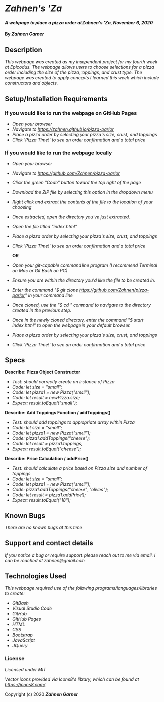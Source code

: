 # _Zahnen's 'Za_

#### _A webpage to place a pizza order at Zahnen's 'Za, November 6, 2020_

#### By _**Zahnen Garner**_

## Description

_This webpage was created as my independent project for my fourth week at Epicodus. The webpage allows users to choose selections for a pizza order including the size of the pizza, toppings, and crust type. The webpage was created to apply concepts I learned this week which include constructors and objects._

## Setup/Installation Requirements

### If you would like to run the webpage on GitHub Pages
* _Open your browser_
* _Navigate to https://zahnen.github.io/pizza-parlor_
* _Place a pizza order by selecting your pizza's size, crust, and toppings_
* _Click 'Pizza Time!' to see an order confirmation and a total price_

### If you would like to run the webpage locally
* _Open your browser_
* _Navigate to https://github.com/Zahnen/pizza-parlor_
* _Click the green "Code" button toward the top right of the page_
* _Download the ZIP file by selecting this option in the dropdown menu_
* _Right click and extract the contents of the file to the location of your choosing_
* _Once extracted, open the directory you've just extracted._
* _Open the file titled "index.html"_
* _Place a pizza order by selecting your pizza's size, crust, and toppings_
* _Click 'Pizza Time!' to see an order confirmation and a total price_

  **OR**

* _Open your git-capable command line program (I recommend Terminal on Mac or Git Bash on PC)_
* _Ensure you are within the directory you'd like the file to be created in._
* _Enter the command "$ git clone https://github.com/Zahnen/pizza-parlor" in your command line_
* _Once cloned, use the "$ cd " command to navigate to the directory created in the previous step._
* _Once in the newly cloned directory, enter the command "$ start index.html" to open the webpage in your default browser._
* _Place a pizza order by selecting your pizza's size, crust, and toppings_
* _Click 'Pizza Time!' to see an order confirmation and a total price_

## Specs

**Describe: Pizza Object Constructor**

* _Test: should correctly create an instance of Pizza_
* _Code: let size = "small";_
* _Code: let pizza1 = new Pizza("small");_
* _Code: let result = newPizza.size;_
* _Expect: result.toEqual("small");_

**Describe: Add Toppings Function / addToppings()**

* _Test: should add toppings to appropriate array within Pizza_
* _Code: let size = "small";_
* _Code: let pizza1 = new Pizza("small");_
* _Code: pizza1.addToppings("cheese");_
* _Code: let result = pizza1.toppings;_
* _Expect: result.toEqual("cheese");_

**Describe: Price Calculation / addPrice()**
* _Test: should calculate a price based on Pizza size and number of toppings_
* _Code: let size = "small";_
* _Code: let pizza1 = new Pizza("small");_
* _Code: pizza1.addToppings("cheese", "olives");_
* _Code: let result = pizza1.addPrice();_
* _Expect: result.toEqual("18");_

## Known Bugs

_There are no known bugs at this time._

## Support and contact details

_If you notice a bug or require support, please reach out to me via email. I can be reached at zahnen@gmail.com_

## Technologies Used

_This webpage required use of the following programs/languages/libraries to create:_
* _GitBash_
* _Visual Studio Code_
* _GitHub_
* _GitHub Pages_
* _HTML_
* _CSS_
* _Bootstrap_
* _JavaScript_
* _JQuery_

### License

*Licensed under MIT*

*Vector icons provided via Icons8's library, which can be found at https://icons8.com/*


Copyright (c) 2020 **_Zahnen Garner_**
